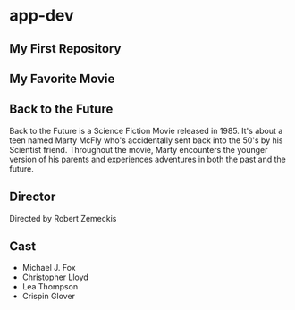 # app-dev
## My First Repository

## My Favorite Movie

## Back to the Future
Back to the Future is a Science Fiction Movie released in 1985. It's about a teen named Marty McFly who's accidentally sent back into the 50's by his Scientist friend. Throughout the movie, Marty encounters the younger version of his parents and experiences adventures in both the past and the future.

## Director
Directed by Robert Zemeckis

## Cast
- Michael J. Fox
- Christopher Lloyd
- Lea Thompson
- Crispin Glover

